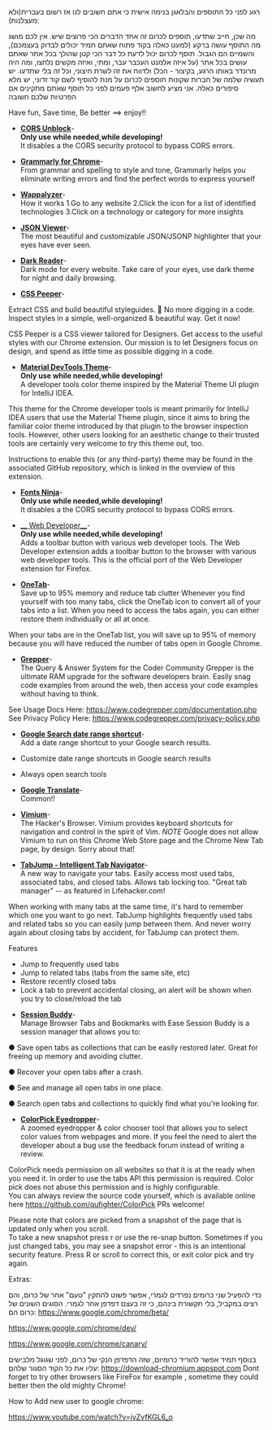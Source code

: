רגע לפני כל התוספים והבלאגן בנימה אישית כי אתם חשובים לנו אז רשום בעברית(ולא מעצלנות):

מה שכן, חייב שתדעו, תוספים לכרום זה אחד הדברים הכי פרוצים שיש. אין לכם מושג מה התוסף עושה ברקע (למעט כאלה בקוד פתוח שאתם תמיד יכולים לבדוק בעצמכם), והשמיים הם הגבול. תוסף לכרום יכול לדעת כל דבר הכי קטן שהולך בכל אתר שאתם עושים בכל אתר (על איזה אלמנט העכבר עבר, ומתי, ואיזה מקשים נלחצו, ומה היה מרונדר באותו הרגע, בקיצור - הכל) ולדווח את זה לשרת חיצוני, וכל זה בלי שתדעו.
יש תעשיה שלמה של חברות שקונות תוספים לכרום על מנת להוסיף לשם קוד זדוני, יש מלא סיפורים כאלה.
אני מציע לחשוב אלף פעמים לפני כל תוסף שאתם מתקינים אם הפרטיות שלכם חשובה




Have fun, Save time, Be better ==> enjoy!!




* [__‪CORS Unblock__](https://chrome.google.com/webstore/detail/allow-cors-access-control/lhobafahddgcelffkeicbaginigeejlf)-  
__Only use while needed,while developing!__  
It disables a the CORS security protocol to bypass CORS errors.


* [__‪Grammarly for Chrome__](https://www.youtube.com/redirect?v=ANOkr12DAX4&redir_token=QUFFLUhqbFRQNW9hU0FTYkxZT0F2bDJ0ZmNTeVRqLXViUXxBQ3Jtc0tsb19BVWNTVmNlZFpFZjNrWWlTQTJScmhZLWNsV3JIRUl1TWFJWmZFR091U1F5Wmc3NkdIaG5qSm1peTJYNUVsVWlkTGZHRlY4UEFHTW9EVmwwVU82c2lQbll0Vk1RZkxFbHhmU1hlYmo3bWxpUTVRZw%3D%3D&q=https%3A%2F%2Fchrome.google.com%2Fwebstore%2Fdetail%2Fgrammarly-for-chrome%2Fkbfnbcaeplbcioakkpcpgfkobkghlhen%3Fhl%3Den&event=video_description)-  
From grammar and spelling to style and tone, Grammarly helps you eliminate writing errors and find the perfect words to express yourself



* [__‪Wappalyzer__](https://www.youtube.com/redirect?v=ANOkr12DAX4&redir_token=QUFFLUhqblVDV2RONGoxcXJ5TDNtV0ZON2RnWXYzekh3QXxBQ3Jtc0tsd3g0UlA4U3UyNzRnYXZxNVpycmNIVENteGwtd3pjM011elZlRnVHeXFXbTlEOUhKZzliSm1vUERxZjJha3phd3lQU3c5eGZfV2JPVTFVTnlFYlZyem1lRzdhaHJabVlxeDFlOVVacTBhaWJoYzc4bw%3D%3D&q=https%3A%2F%2Fchrome.google.com%2Fwebstore%2Fdetail%2Fwappalyzer%2Fgppongmhjkpfnbhagpmjfkannfbllamg%3Fhl%3Den&event=video_description)-  
How it works
1.Go to any website
2.Click the icon for a list of identified technologies
3.Click on a technology or category for more insights



* [__‪JSON Viewer__](https://www.youtube.com/redirect?v=ANOkr12DAX4&redir_token=QUFFLUhqbHRFVEFPVjk2alY4TmpHOV9rUjVyQ0NPSWI2UXxBQ3Jtc0ttbVJ5cHl5em5kamptR2h5Rl9fbm0wMjM5dGVmTFZfajhXM0MtTTlNUmZRQ09tRXV5cmVjSURfZG0yRzFwcVY1ZndYcGx3a2J4azAzOVNldEVLS3pJS0hTRUdfZWpiLXJfN0wybkp0dnR1aTBPZl9waw%3D%3D&q=https%3A%2F%2Fchrome.google.com%2Fwebstore%2Fdetail%2Fjson-viewer%2Fgbmdgpbipfallnflgajpaliibnhdgobh&event=video_description)-  
The most beautiful and customizable JSON/JSONP highlighter that your eyes have ever seen.



* [__‪Dark Reader__](https://www.youtube.com/redirect?v=ANOkr12DAX4&redir_token=QUFFLUhqbm9xOVZiR3R6SFpEMGFiX25SdHlXdV9WaFNrQXxBQ3Jtc0ttaTR4Q0hPc1R5U2JJWEI1alNBMjVuelFsbHRLNjMya2NvSktEaXdodGhyVUhKTkptNWtjbHBtV0w1bUJmY0JSWVJ3Q0tQaXQ2UTZCOVdQUFFQcy1tMS1SeE9odGxGLWxmMEM4TnZ1RHdJYkhyS0Utdw%3D%3D&q=https%3A%2F%2Fchrome.google.com%2Fwebstore%2Fdetail%2Fdark-reader%2Feimadpbcbfnmbkopoojfekhnkhdbieeh%3Fhl%3Den&event=video_description)-  
Dark mode for every website. Take care of your eyes, use dark theme for night and daily browsing.


* [__CSS Peeper__](https://www.youtube.com/redirect?v=ANOkr12DAX4&event=video_description&redir_token=QUFFLUhqa2tfck9sQnZEQzZhcDVlZEd0aW53QmFsOGhRQXxBQ3Jtc0ttWXNSS2xHdFhrVUplMjREVVBTOWFoRFNzNjl6TEdlSmlDd21vYnZRamxWZjl1eFVpV3E1ZWk2azRfXzBfV216M2pQal9YSWJqZ2VUc2hpYURLejRNaVRkU1Y0WDZ1M3pjbWJKeWpCY2dacWxxVUt3Yw%3D%3D&q=https%3A%2F%2Fchrome.google.com%2Fwebstore%2Fdetail%2Fcss-peeper%2Fmbnbehikldjhnfehhnaidhjhoofhpehk%3Fhl%3Den)-  


Extract CSS and build beautiful styleguides.
🔎 No more digging in a code. Inspect styles in a simple, well-organized & beautiful way. Get it now!

CSS Peeper is a CSS viewer tailored for Designers. Get access to the useful styles with our Chrome extension. Our mission is to let Designers focus on design, and spend as little time as possible digging in a code.

* [__‪Material DevTools Theme__](https://www.youtube.com/redirect?v=ANOkr12DAX4&event=video_description&redir_token=QUFFLUhqa1FqQURlRjBCYUtIUUZrbERxUlotb0hBN1BLd3xBQ3Jtc0trOEdMR3RZUERNSEx0cktQYXVxYzBQbEZEVGRxZzdTVkE2eWlyWVhxcGZHZ0gwUUdWZnZhZGF6NkQzYmVwc0lpLTlsNVFlOERQLUpWSEJFQ3kxX05Tajd1X05CMDJlNnZMa1FNSXBna29YUnVMVDgzbw%3D%3D&q=https%3A%2F%2Fchrome.google.com%2Fwebstore%2Fdetail%2Fmaterial-devtools-theme%2Fpmlofkkoaahmkmmebdkkcljmflocijlo%3Fhl%3Den-GB)-  
__Only use while needed,while developing!__  
A developer tools color theme inspired by the Material Theme UI plugin for IntelliJ IDEA.

This theme for the Chrome developer tools is meant primarily for IntelliJ IDEA users that use the Material Theme plugin, since it aims to bring the familiar color theme introduced by that plugin to the browser inspection tools. However, other users looking for an aesthetic change to their trusted tools are certainly very welcome to try this theme out, too.

Instructions to enable this (or any third-party) theme may be found in the associated GitHub repository, which is linked in the overview of this extension.



* [__‪Fonts Ninja__](https://www.youtube.com/redirect?v=ANOkr12DAX4&event=video_description&redir_token=QUFFLUhqbnZ1eWdocFJwM0QtZWphOWp6WDZCSk5DQkhBZ3xBQ3Jtc0ttWmYtWlRNd3k0WG9kRWtRaWVHdEtKX3VjdWZlQWo3aGR6cG1jSXBPSlBUWG5JZlRMUXljRnplNElyQVRYemVidmRRUERvZ21oWjg1elh0ajdzVkk3ZmRkQWlmNEhfYWxSRXpxV2h1OGMyRzRLNTQzWQ%3D%3D&q=https%3A%2F%2Fchrome.google.com%2Fwebstore%2Fdetail%2Ffonts-ninja%2Feljapbgkmlngdpckoiiibecpemleclhh)-  
__Only use while needed,while developing!__  
It disables a the CORS security protocol to bypass CORS errors.



* [__ Web Developer__](https://www.youtube.com/redirect?v=ANOkr12DAX4&event=video_description&redir_token=QUFFLUhqa1lfeDh0R0Utb2FxTU5qZFNMcXlOX0ZwQnhmQXxBQ3Jtc0trVUpCV3ZkZ3dzMUhVT2F1THAza1FoVVJVWHpjS05PaTZJN1ZqWEg4Nlotal9DQkZqMkNKMUVBUjBpS2ZaVWd4Z2gxR083NnVvVTJsQWJvaFRkZkt4bUE2dTFMWlV2RzRfVXdvRmZCRzNQUXBrakU4aw%3D%3D&q=https%3A%2F%2Fchrome.google.com%2Fwebstore%2Fdetail%2Fweb-developer%2Fbfbameneiokkgbdmiekhjnmfkcnldhhm)-  
__Only use while needed,while developing!__  
Adds a toolbar button with various web developer tools.
The Web Developer extension adds a toolbar button to the browser with various web developer tools. This is the official port of the Web Developer extension for Firefox.



* [__‪OneTab__](https://chrome.google.com/webstore/detail/onetab/chphlpgkkbolifaimnlloiipkdnihall/related)-  
Save up to 95% memory and reduce tab clutter
Whenever you find yourself with too many tabs, click the OneTab icon to convert all of your tabs into a list. When you need to access the tabs again, you can either restore them individually or all at once.

When your tabs are in the OneTab list, you will save up to 95% of memory because you will have reduced the number of tabs open in Google Chrome.





* [__Grepper__](https://chrome.google.com/webstore/detail/grepper/amaaokahonnfjjemodnpmeenfpnnbkco)-  
The Query & Answer System for the Coder Community
Grepper is the ultimate RAM upgrade for the software developers brain. Easily snag code examples from around the web, then access your code examples without having to think. 

See Usage Docs Here: https://www.codegrepper.com/documentation.php
See Privacy Policy Here: https://www.codegrepper.com/privacy-policy.php


* [__‪Google Search date range shortcut__](https://chrome.google.com/webstore/detail/google-search-date-range/nnncnafimiibjpndjnomejlbjbpmdcmf/related)-  
Add a date range shortcut to your Google search results.
- Customize date range shortcuts in Google search results

- Always open search tools


* [__‪Google Translate__](https://chrome.google.com/webstore/detail/google-translate/aapbdbdomjkkjkaonfhkkikfgjllcleb/related)-  
Common!!


* [__‪Vimium__](https://chrome.google.com/webstore/detail/vimium/dbepggeogbaibhgnhhndojpepiihcmeb/related)-  
The Hacker's Browser. Vimium provides keyboard shortcuts for navigation and control in the spirit of Vim.
*NOTE* Google does not allow Vimium to run on this Chrome Web Store page and the Chrome New Tab page, by design. Sorry about that!


* [__‪TabJump - Intelligent Tab Navigator__](https://chrome.google.com/webstore/detail/tabjump-intelligent-tab-n/hokofmgcicpnjchllaccgedmmmbbnbmf)-  
A new way to navigate your tabs. Easily access most used tabs, associated tabs, and closed tabs. Allows tab locking too.
"Great tab manager" -- as featured in Lifehacker.com! 

When working with many tabs at the same time, it's hard to remember which one you want to go next. TabJump highlights frequently used tabs and related tabs so you can easily jump between them. And never worry again about closing tabs by accident, for TabJump can protect them.

Features
- Jump to frequently used tabs
- Jump to related tabs (tabs from the same site, etc)
- Restore recently closed tabs
- Lock a tab to prevent accidental closing, an alert will be shown when you try to close/reload the tab



* [__‪Session Buddy__](https://chrome.google.com/webstore/detail/session-buddy/edacconmaakjimmfgnblocblbcdcpbko/related)-  
Manage Browser Tabs and Bookmarks with Ease
Session Buddy is a session manager that allows you to:

●  Save open tabs as collections that can be easily restored later. Great for freeing up memory and avoiding clutter.

●  Recover your open tabs after a crash.

●  See and manage all open tabs in one place.

●  Search open tabs and collections to quickly find what you're looking for.


* [__‪ColorPick Eyedropper__](https://chrome.google.com/webstore/detail/colorpick-eyedropper/ohcpnigalekghcmgcdcenkpelffpdolg?hl=en)-  
A zoomed eyedropper & color chooser tool that allows you to select color values from webpages and more.
If you feel the need to alert the developer about a bug use the feedback forum instead of writing a review.

ColorPick needs permission on all websites so that it is at the ready when you need it.  In order to use the tabs API this permission is required. 
 Color pick does not abuse this permission and is highly configurable.  
You can always review the source code yourself, which is available online here https://github.com/qufighter/ColorPick PRs welcome!

Please note that colors are picked from a snapshot of the page that is updated only when you scroll.  
To take a new snapshot press r or use the re-snap button. 
 Sometimes if you just changed tabs, you may see a snapshot error - this is an intentional security feature. 
 Press R or scroll to correct this, or exit color pick and try again.




Extras:

כדי להפעיל שני כרומים נפרדים לגמרי, אפשר פשוט להתקין "טעם" אחר של כרום, והם רצים במקביל, בלי תקשורת בינהם, כי זה בעצם דפדפן אחר לגמרי.
הסוגים השונים של כרום הם:
https://www.google.com/chrome/beta/

https://www.google.com/chrome/dev/

https://www.google.com/chrome/canary/

בנוסף תמיד אפשר להוריד כרומיום, שזה הדפדפן הנקי של כרום, לפני שגוגל מלבישים עליו את כל הקוד הסגור שלהם:
https://download-chromium.appspot.com
Dont forget to try other browsers like FireFox for example , sometime they could better then the old mighty Chrome!

How to Add new user to google chrome:

https://www.youtube.com/watch?v=jvZvfKGL6_o





